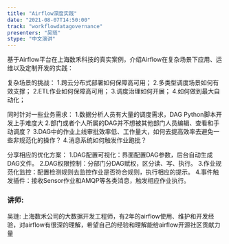 ```yaml
---
title: "Airflow深度实践"
date: "2021-08-07T14:50:00" 
track: "workflowdatagovernance"
presenters: "吴琏"
stype: "中文演讲"
---
```

基于Airflow平台在上海数禾科技的真实案例，介绍Airflow在复杂场景下应用、运维以及定制开发的实践：
 
 复杂场景的挑战：
  1.跨云分布式部署如何保障高可用；
  2.多类型调度场景如何有效支撑； 
  2.ETL作业如何保障高可用； 
  3.调度治理如何开展；
  4.如何做到最大自动化；

 同时针对一些业务需求：
  1.数据分析人员有大量的调度需求，DAG Python脚本开发上手难度大
  2.部门或者个人所属的DAG并不想被其他部门人员编辑、查看和手动调度？
  3.DAG中的作业上线审批效率低、工作量大，如何去提高效率去避免一些非规范化的操作？
  4.消息系统如何触发作业跑批？
 
 分享相应的优化方案：
  1.DAG配置可视化：界面配置DAG参数，后台自动生成DAG文件。
  2.DAG权限控制：分部门分DAG赋权，区分读、写、执行。
  3.作业规范化监控：配置检测规则去监控作业是否符合规则，执行相应的提示。
  4.事件触发插件：接收Sensor作业和AMQP等各类消息，触发相应作业执行。
 ### 讲师: 
 吴琏: 上海数禾公司的大数据开发工程师，有2年的airflow使用、维护和开发经验，对airflow有很深的理解，希望自己的经验和理解能给airflow开源社区贡献力量